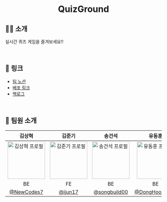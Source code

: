 <div align="center">
  <h1>QuizGround</h1>
</div>

## ✍🏻 소개

실시간 퀴즈 게임을 즐겨보세요!!

<br>

## 🔗 링크

- [팀 노션](https://s0n9.notion.site/QuizGround-12ac2492516b80ae93ccc80823d234a9?pvs=4)
- [배포 링크](http://quizground.duckdns.org/)
- [백로그](https://github.com/orgs/boostcampwm-2024/projects/18)

<br>

## 🤗 팀원 소개

|김상혁|김준기|송건석|유동훈|박준우|
|:---:|:---:|:---:|:---:|:---:|
|<img src="https://avatars.githubusercontent.com/u/123712285?v=4" width="120" height="120" alt="김상혁 프로필">|<img src="https://avatars.githubusercontent.com/u/54887575?v=4" width="120" height="120" alt="김준기 프로필">|<img src="https://avatars.githubusercontent.com/u/12987674?v=4" width="120" height="120" alt="송건석 프로필">|<img src="https://avatars.githubusercontent.com/u/50190387?v=4" width="120" height="120" alt="유동훈 프로필">|<img src="https://avatars.githubusercontent.com/u/97427744?v=4" width="120" height="120" alt="박준우 프로필">|
|BE|FE|BE|BE|FE|
|[@NewCodes7](https://github.com/NewCodes7)|[@ijun17](https://github.com/ijun17)|[@songbuild00](https://github.com/songbuild00)|[@DongHoonYu96](https://github.com/DongHoonYu96)|[@always97](https://github.com/always97)
